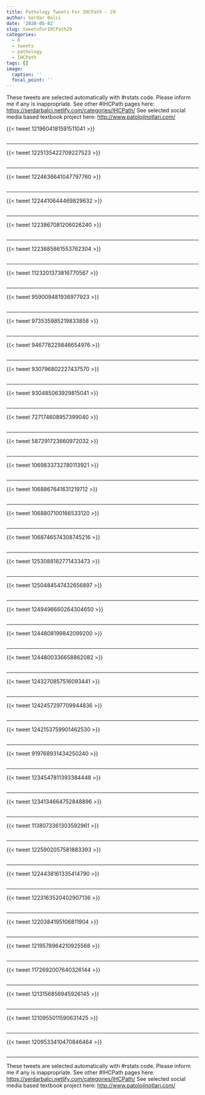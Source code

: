 ```yaml
---
title: Pathology Tweets For IHCPath - 29
author: Serdar Balci
date: '2020-05-02'
slug: tweetsForIHCPath29
categories:
  - R
  - tweets
  - pathology
  - IHCPath
tags: []
image:
  caption: ''
  focal_point: ''
---
```



These tweets are selected automatically with #rstats code. Please inform me if any is inappropriate.
See other #IHCPath pages here: https://serdarbalci.netlify.com/categories/IHCPath/ 
See selected social media based textbook project here: http://www.patolojinotlari.com/

{{< tweet 1219604181591511041 >}}
<br>
<br>
<hr>
{{< tweet 1225135422709227523 >}}
<br>
<br>
<hr>
{{< tweet 1224636641047797760 >}}
<br>
<br>
<hr>
{{< tweet 1224410644469829632 >}}
<br>
<br>
<hr>
{{< tweet 1223867081206026240 >}}
<br>
<br>
<hr>
{{< tweet 1223685861553762304 >}}
<br>
<br>
<hr>
{{< tweet 1123201373816770567 >}}
<br>
<br>
<hr>
{{< tweet 959009481936977923 >}}
<br>
<br>
<hr>
{{< tweet 973535985219833858 >}}
<br>
<br>
<hr>
{{< tweet 946778229846654976 >}}
<br>
<br>
<hr>
{{< tweet 930796802227437570 >}}
<br>
<br>
<hr>
{{< tweet 930485063929815041 >}}
<br>
<br>
<hr>
{{< tweet 727174608957399040 >}}
<br>
<br>
<hr>
{{< tweet 587291723660972032 >}}
<br>
<br>
<hr>
{{< tweet 1069833732780113921 >}}
<br>
<br>
<hr>
{{< tweet 1068867641631219712 >}}
<br>
<br>
<hr>
{{< tweet 1068807100166533120 >}}
<br>
<br>
<hr>
{{< tweet 1068746574308745216 >}}
<br>
<br>
<hr>
{{< tweet 1253088182771433473 >}}
<br>
<br>
<hr>
{{< tweet 1250484547432656897 >}}
<br>
<br>
<hr>
{{< tweet 1249496660264304650 >}}
<br>
<br>
<hr>
{{< tweet 1244808199842099200 >}}
<br>
<br>
<hr>
{{< tweet 1244800336658862082 >}}
<br>
<br>
<hr>
{{< tweet 1243270857516093441 >}}
<br>
<br>
<hr>
{{< tweet 1242457297709944836 >}}
<br>
<br>
<hr>
{{< tweet 1242153759901462530 >}}
<br>
<br>
<hr>
{{< tweet 919768931434250240 >}}
<br>
<br>
<hr>
{{< tweet 1234547811393384448 >}}
<br>
<br>
<hr>
{{< tweet 1234134664752848896 >}}
<br>
<br>
<hr>
{{< tweet 1138073361303592961 >}}
<br>
<br>
<hr>
{{< tweet 1225902057581883393 >}}
<br>
<br>
<hr>
{{< tweet 1224438161335414790 >}}
<br>
<br>
<hr>
{{< tweet 1223163520402907136 >}}
<br>
<br>
<hr>
{{< tweet 1220384195106811904 >}}
<br>
<br>
<hr>
{{< tweet 1219578964210925568 >}}
<br>
<br>
<hr>
{{< tweet 1172692007640326144 >}}
<br>
<br>
<hr>
{{< tweet 1213156856945926145 >}}
<br>
<br>
<hr>
{{< tweet 1210955011590631425 >}}
<br>
<br>
<hr>
{{< tweet 1209533410470846464 >}}
<br>
<br>
<hr>


These tweets are selected automatically with #rstats code. Please inform me if any is inappropriate.
See other #IHCPath pages here: https://serdarbalci.netlify.com/categories/IHCPath/ 
See selected social media based textbook project here: http://www.patolojinotlari.com/
